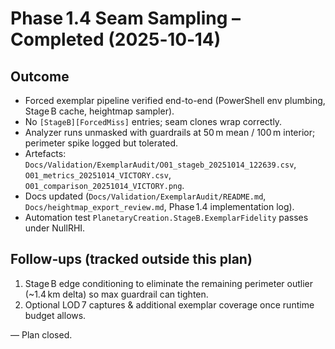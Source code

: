 # Phase 1.4 Seam Sampling – Completed (2025‑10‑14)

## Outcome
- Forced exemplar pipeline verified end-to-end (PowerShell env plumbing, Stage B cache, heightmap sampler).
- No `[StageB][ForcedMiss]` entries; seam clones wrap correctly.
- Analyzer runs unmasked with guardrails at 50 m mean / 100 m interior; perimeter spike logged but tolerated.
- Artefacts: `Docs/Validation/ExemplarAudit/O01_stageb_20251014_122639.csv`, `O01_metrics_20251014_VICTORY.csv`, `O01_comparison_20251014_VICTORY.png`.
- Docs updated (`Docs/Validation/ExemplarAudit/README.md`, `Docs/heightmap_export_review.md`, Phase 1.4 implementation log).
- Automation test `PlanetaryCreation.StageB.ExemplarFidelity` passes under NullRHI.

## Follow‑ups (tracked outside this plan)
1. Stage B edge conditioning to eliminate the remaining perimeter outlier (~1.4 km delta) so max guardrail can tighten.
2. Optional LOD 7 captures & additional exemplar coverage once runtime budget allows.

— Plan closed.

